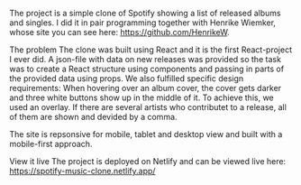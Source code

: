 The project is a simple clone of Spotify showing a list of released albums and singles. I did it in pair programming together with Henrike Wiemker, whose site you can see here: https://github.com/HenrikeW.

The problem
The clone was built using React and it is the first React-project I ever did. A json-file with data on new releases was provided so the task was to create a React structure using components and passing in parts of the provided data using props. We also fulfilled specific design requirements: When hovering over an album cover, the cover gets darker and three white buttons show up in the middle of it. To achieve this, we used an overlay. If there are several artists who contributet to a release, all of them are shown and devided by a comma.

The site is repsonsive for mobile, tablet and desktop view and built with a mobile-first approach.

View it live
The project is deployed on Netlify and can be viewed live here: https://spotify-music-clone.netlify.app/
